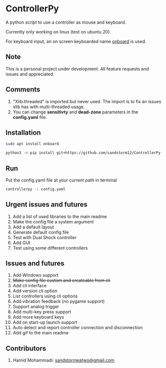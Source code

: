 # ControllerPy

A python script to use a controller as mouse and keyboard.

Currently only working on linux (test on ubuntu 20).

For keyboard input, an on screen keyboarded name [onboard](https://launchpad.net/onboard) is used.


## Note

This is a personal project under development. All feature requests and issues and appreciated.


## Comments
1. "Xlib.threaded" is imported but never used. The import is to fix an issues xlib has with multi-threaded usage.
2. You can change **sensitivty** and **dead-zone** parameters in the **config.yaml** file.


## Installation
```bash
sudo apt install onboard

python3 -m pip install git+https://github.com/sandstorm12/ControllerPy.git
```


## Run

Put the config.yaml file at your current path in terminal

```bash
controllerpy -i config.yaml
```


## Urgent issues and futures
1. Add a list of used libraries to the main readme
2. Make the config file a system argument
3. Add a default layout
4. Generate default config file
5. Test with Dual Shock controller
6. Add GUI
7. Test using some different controllers


## Issues and futures
1. Add Windows support
2. ~~Make config file custom and createable from cli~~
3. Add cli interface
4. Add version cli option
5. List controllers using cli options
6. Add vibration feedback (no pygame support)
7. Support analog trigger
8. Add multi-key press support
9. Add more keyboard keys
10. Add on start-up launch support
11. Auto detect and report controller connection and disconnection
12. Add gif to the main readme


## Contributors
1. Hamid Mohammadi: <sandstormeatwo@gmail.com>
